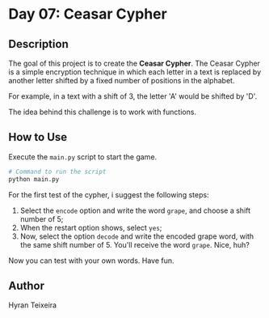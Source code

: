 # Day 07: Ceasar Cypher

## Description
The goal of this project is to create the **Ceasar Cypher**. The Ceasar Cypher is a simple encryption technique in which each letter in a text is replaced by another letter shifted by a fixed number of positions in the alphabet.

For example, in a text with a shift of 3, the letter 'A' would be shifted by 'D'.

The idea behind this challenge is to work with functions.

## How to Use
Execute the `main.py` script to start the game.

```sh
# Command to run the script
python main.py
```
For the first test of the cypher, i suggest the following steps:

1. Select the `encode` option and write the word `grape`, and choose a shift number of 5;
2. When the restart option shows, select `yes`;
3. Now, select the option `decode` and write the encoded grape word, with the same shift number of 5. You'll receive the word `grape`. Nice, huh?

Now you can test with your own words. Have fun.

## Author
Hyran Teixeira